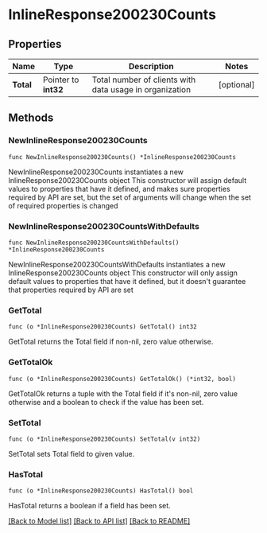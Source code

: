 # InlineResponse200230Counts

## Properties

Name | Type | Description | Notes
------------ | ------------- | ------------- | -------------
**Total** | Pointer to **int32** | Total number of clients with data usage in organization | [optional] 

## Methods

### NewInlineResponse200230Counts

`func NewInlineResponse200230Counts() *InlineResponse200230Counts`

NewInlineResponse200230Counts instantiates a new InlineResponse200230Counts object
This constructor will assign default values to properties that have it defined,
and makes sure properties required by API are set, but the set of arguments
will change when the set of required properties is changed

### NewInlineResponse200230CountsWithDefaults

`func NewInlineResponse200230CountsWithDefaults() *InlineResponse200230Counts`

NewInlineResponse200230CountsWithDefaults instantiates a new InlineResponse200230Counts object
This constructor will only assign default values to properties that have it defined,
but it doesn't guarantee that properties required by API are set

### GetTotal

`func (o *InlineResponse200230Counts) GetTotal() int32`

GetTotal returns the Total field if non-nil, zero value otherwise.

### GetTotalOk

`func (o *InlineResponse200230Counts) GetTotalOk() (*int32, bool)`

GetTotalOk returns a tuple with the Total field if it's non-nil, zero value otherwise
and a boolean to check if the value has been set.

### SetTotal

`func (o *InlineResponse200230Counts) SetTotal(v int32)`

SetTotal sets Total field to given value.

### HasTotal

`func (o *InlineResponse200230Counts) HasTotal() bool`

HasTotal returns a boolean if a field has been set.


[[Back to Model list]](../README.md#documentation-for-models) [[Back to API list]](../README.md#documentation-for-api-endpoints) [[Back to README]](../README.md)


